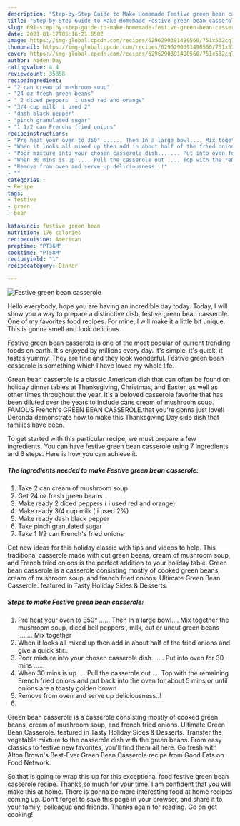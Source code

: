 ```yaml
---
description: "Step-by-Step Guide to Make Homemade Festive green bean casserole"
title: "Step-by-Step Guide to Make Homemade Festive green bean casserole"
slug: 691-step-by-step-guide-to-make-homemade-festive-green-bean-casserole
date: 2021-01-17T05:16:21.850Z
image: https://img-global.cpcdn.com/recipes/6296290391490560/751x532cq70/festive-green-bean-casserole-recipe-main-photo.jpg
thumbnail: https://img-global.cpcdn.com/recipes/6296290391490560/751x532cq70/festive-green-bean-casserole-recipe-main-photo.jpg
cover: https://img-global.cpcdn.com/recipes/6296290391490560/751x532cq70/festive-green-bean-casserole-recipe-main-photo.jpg
author: Aiden Day
ratingvalue: 4.4
reviewcount: 35858
recipeingredient:
- "2 can cream of mushroom soup"
- "24 oz fresh green beans"
- " 2 diced peppers  i used red and orange"
- "3/4 cup milk  i used 2"
- "dash black pepper"
- "pinch granulated sugar"
- "1 1/2 can Frenchs fried onions"
recipeinstructions:
- "Pre heat your oven to 350° ...... Then In a large bowl.... Mix together the mushroom soup, diced bell peppers , milk,  cut or uncut green beans ,....... Mix together"
- "When it looks all mixed up then add in about half of the fried onions and give a quick stir.."
- "Poor mixture into your chosen casserole dish....... Put into oven for 30 mins ......"
- "When 30 mins is up .... Pull the casserole out .... Top with the remaining French fried onions and put back into the oven for about 5 mins or until onions are a toasty golden brown"
- "Remove from oven and serve up deliciousness..!"
- ""
categories:
- Recipe
tags:
- festive
- green
- bean

katakunci: festive green bean 
nutrition: 176 calories
recipecuisine: American
preptime: "PT36M"
cooktime: "PT58M"
recipeyield: "1"
recipecategory: Dinner

---
```



![Festive green bean casserole](https://img-global.cpcdn.com/recipes/6296290391490560/751x532cq70/festive-green-bean-casserole-recipe-main-photo.jpg)

Hello everybody, hope you are having an incredible day today. Today, I will show you a way to prepare a distinctive dish, festive green bean casserole. One of my favorites food recipes. For mine, I will make it a little bit unique. This is gonna smell and look delicious.

Festive green bean casserole is one of the most popular of current trending foods on earth. It's enjoyed by millions every day. It's simple, it's quick, it tastes yummy. They are fine and they look wonderful. Festive green bean casserole is something which I have loved my whole life.

Green bean casserole is a classic American dish that can often be found on holiday dinner tables at Thanksgiving, Christmas, and Easter, as well as other times throughout the year. It&#39;s a beloved casserole favorite that has been diluted over the years to include cans cream of mushroom soup. FAMOUS French&#39;s GREEN BEAN CASSEROLE.that you&#39;re gonna just love!! Deronda demonstrate how to make this Thanksgiving Day side dish that families have been.


To get started with this particular recipe, we must prepare a few ingredients. You can have festive green bean casserole using 7 ingredients and 6 steps. Here is how you can achieve it.

<!--inarticleads1-->

##### The ingredients needed to make Festive green bean casserole:

1. Take 2 can cream of mushroom soup
1. Get 24 oz fresh green beans
1. Make ready  2 diced peppers ( i used red and orange)
1. Make ready 3/4 cup milk ( i used 2%)
1. Make ready dash black pepper
1. Take pinch granulated sugar
1. Take 1 1/2 can French&#39;s fried onions


Get new ideas for this holiday classic with tips and videos to help. This traditional casserole made with cut green beans, cream of mushroom soup, and French fried onions is the perfect addition to your holiday table. Green bean casserole is a casserole consisting mostly of cooked green beans, cream of mushroom soup, and french fried onions. Ultimate Green Bean Casserole. featured in Tasty Holiday Sides &amp; Desserts. 

<!--inarticleads2-->

##### Steps to make Festive green bean casserole:

1. Pre heat your oven to 350° ...... Then In a large bowl.... Mix together the mushroom soup, diced bell peppers , milk,  cut or uncut green beans ,....... Mix together
1. When it looks all mixed up then add in about half of the fried onions and give a quick stir..
1. Poor mixture into your chosen casserole dish....... Put into oven for 30 mins ......
1. When 30 mins is up .... Pull the casserole out .... Top with the remaining French fried onions and put back into the oven for about 5 mins or until onions are a toasty golden brown
1. Remove from oven and serve up deliciousness..!
1. 


Green bean casserole is a casserole consisting mostly of cooked green beans, cream of mushroom soup, and french fried onions. Ultimate Green Bean Casserole. featured in Tasty Holiday Sides &amp; Desserts. Transfer the vegetable mixture to the casserole dish with the green beans. From easy classics to festive new favorites, you&#39;ll find them all here. Go fresh with Alton Brown&#39;s Best-Ever Green Bean Casserole recipe from Good Eats on Food Network. 

So that is going to wrap this up for this exceptional food festive green bean casserole recipe. Thanks so much for your time. I am confident that you will make this at home. There is gonna be more interesting food at home recipes coming up. Don't forget to save this page in your browser, and share it to your family, colleague and friends. Thanks again for reading. Go on get cooking!
